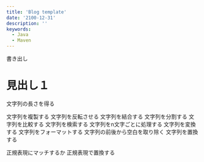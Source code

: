 ```yaml
---
title: 'Blog template'
date: '2100-12-31'
description: ''
keywords:
  - Java
  - Maven
---
```


書き出し

見出し１
====


文字列の長さを得る

文字列を複製する
文字列を反転させる
文字列を結合する
文字列を分割する
文字列を比較する
文字列を検索する
文字列をn文字ごとに処理する
文字列を変換する
文字列をフォーマットする
文字列の前後から空白を取り除く
文字列を置換する

正規表現にマッチするか
正規表現で置換する
